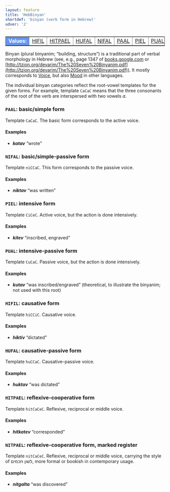 ```yaml
---
layout: feature
title: 'HebBinyan'
shortdef: 'binyan (verb form in Hebrew)'
udver: '2'
---
```


<table class="typeindex" border="1">
<tr>
  <td style="background-color:cornflowerblue;color:white"><strong>Values:</strong> </td>
  <td><a href="#HIFIL">HIFIL</a></td>
  <td><a href="#HITPAEL">HITPAEL</a></td>
  <td><a href="#HUFAL">HUFAL</a></td>
  <td><a href="#NIFAL">NIFAL</a></td>
  <td><a href="#PAAL">PAAL</a></td>
  <td><a href="#PIEL">PIEL</a></td>
  <td><a href="#PUAL">PUAL</a></td>
</tr>
</table>

Binyan (plural binyanim; “building, structure”) is a traditional part of verbal morphology in Hebrew
(see, e.g., page 1347 of [books.google.com](http://books.google.cz/books?id=l7UWMZq7FGIC&pg=PA1350&lpg=PA1350&dq=HIFIL+HITPAEL+HUFAL+NIFAL+PAAL+PIEL+PUAL+HIFIL&source=bl&ots=bnVti7b3wi&sig=8O9q5x0DA1DqYiH3g8yVY8r9qgM&hl=cs&sa=X&ei=pf1wVLeADcLOygON7YHoAw&ved=0CCkQ6AEwAQ#v=onepage&q=HIFIL%20HITPAEL%20HUFAL%20NIFAL%20PAAL%20PIEL%20PUAL%20HIFIL&f=false)
or [http://tzion.org/devarim/The%20Seven%20Binyanim.pdf](http://tzion.org/devarim/The%20Seven%20Binyanim.pdf)).
It mostly corresponds to [Voice](), but also [Mood]() in other languages.

The individual binyan categories reflect the root-vowel templates for the given forms.
For example, template `CaCaC` means that the three consonants of the root of the verb
are interspersed with two vowels _a_.

### <a name="PAAL">`PAAL`</a>: basic/simple form

Template `CaCaC`. The basic form corresponds to the active voice.

#### Examples

* _<b>katav</b>_ “wrote”

### <a name="NIFAL">`NIFAL`</a>: basic/simple-passive form

Template `niCCaC`. This form corresponds to the passive voice.

#### Examples

* _<b>niktav</b>_ “was written”

### <a name="PIEL">`PIEL`</a>: intensive form

Template `CiCeC`. Active voice, but the action is done intensively.

#### Examples

* _<b>kitev</b>_ “inscribed, engraved”

### <a name="PUAL">`PUAL`</a>: intensive-passive form

Template `CuCaC`. Passive voice, but the action is done intensively.

#### Examples

* _<b>kutav</b>_ “was inscribed/engraved” (theoretical, to illustrate the binyanim; not used with this root)

### <a name="HIFIL">`HIFIL`</a>: causative form

Template `hiCCiC`. Causative voice.

#### Examples

* _<b>hiktiv</b>_ “dictated”

### <a name="HUFAL">`HUFAL`</a>: causative-passive form

Template `huCCaC`. Causative-passive voice.

#### Examples

* _<b>huktav</b>_ “was dictated”

### <a name="HITPAEL">`HITPAEL`</a>: reflexive-cooperative form

Template `hitCaCeC`. Reflexive, reciprocal or middle voice.

#### Examples

* _<b>hitkatev</b>_ “corresponded”

### <a name="NITPAEL">`NITPAEL`</a>: reflexive-cooperative form, marked register

Template `nitCaCeC`. Reflexive, reciprocal or middle voice, carrying the style of לשון חכמים, more formal or bookish in contemporary usage.

#### Examples

* _<b>nitgalta</b>_ “was discovered”


<!-- Interlanguage links updated St lis 3 20:58:22 CET 2021 -->
